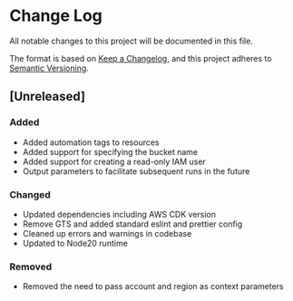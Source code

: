 # Change Log

All notable changes to this project will be documented in this file.

The format is based on [Keep a Changelog](https://keepachangelog.com/en/1.1.0/),
and this project adheres to [Semantic Versioning](https://semver.org/spec/v2.0.0.html).

## [Unreleased]

### Added

-   Added automation tags to resources
-   Added support for specifying the bucket name
-   Added support for creating a read-only IAM user
-   Output parameters to facilitate subsequent runs in the future

### Changed

-   Updated dependencies including AWS CDK version
-   Remove GTS and added standard eslint and prettier config
-   Cleaned up errors and warnings in codebase
-   Updated to Node20 runtime

### Removed

-   Removed the need to pass account and region as context parameters
 
